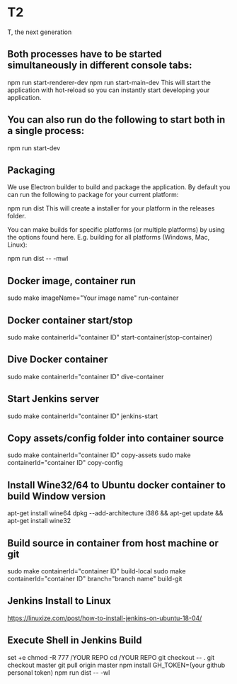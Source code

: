 # T2
T, the next generation

## Both processes have to be started simultaneously in different console tabs:

npm run start-renderer-dev
npm run start-main-dev
This will start the application with hot-reload so you can instantly start developing your application.

## You can also run do the following to start both in a single process:

npm run start-dev

## Packaging
We use Electron builder to build and package the application. By default you can run the following to package for your current platform:

npm run dist
This will create a installer for your platform in the releases folder.

You can make builds for specific platforms (or multiple platforms) by using the options found here. E.g. building for all platforms (Windows, Mac, Linux):

npm run dist -- -mwl

## Docker image, container run
sudo make imageName="Your image name" run-container

## Docker container start/stop
sudo make containerId="container ID" start-container(stop-container)

## Dive Docker container
sudo make containerId="container ID" dive-container

## Start Jenkins server
sudo make containerId="container ID" jenkins-start

## Copy assets/config folder into container source
sudo make containerId="container ID" copy-assets
sudo make containerId="container ID" copy-config

## Install Wine32/64 to Ubuntu docker container to build Window version
apt-get install wine64
dpkg --add-architecture i386 && apt-get update && apt-get install wine32

## Build source in container from host machine or git
sudo make containerId="container ID" build-local
sudo make containerId="container ID" branch="branch name" build-git

## Jenkins Install to Linux
https://linuxize.com/post/how-to-install-jenkins-on-ubuntu-18-04/

## Execute Shell in Jenkins Build
set +e
chmod -R 777 /YOUR REPO
cd /YOUR REPO
git checkout -- .
git checkout master
git pull origin master
npm install
GH_TOKEN=(your github personal token) npm run dist -- -wl